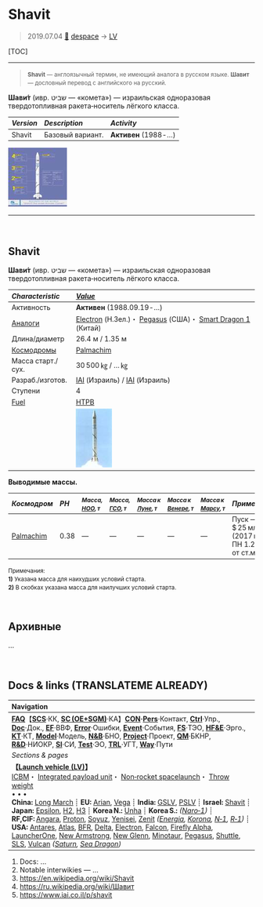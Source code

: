 # Shavit
> 2019.07.04 [🚀](../index/index.md) [despace](index.md) → [LV](lv.md)

[TOC]

---

> <small>**Shavit** — англоязычный термин, не имеющий аналога в русском языке. **Шавит** — дословный перевод с английского на русский.</small>

**Шави́т** (ивр. ‏שביט‏‎ — «комета») — израильская одноразовая твердотопливная ракета‑носитель лёгкого класса.

|*Version*|*Description*|*Activity*|
|:--|:--|:--|
|Shavit|Базовый вариант.|**Активен** (1988 ‑ …)|

[![](f/lv/shavit/shavit1_01_thumb.jpg)](f/lv/shavit/shavit1_01.jpg)


---

<p style="page-break-after:always"> </p>

## Shavit
**Шави́т** (ивр. ‏שביט‏‎ — «комета») — израильская одноразовая твердотопливная ракета‑носитель лёгкого класса.

|*Characteristic*|*[Value](si.md)*|
|:--|:--|
|Активность|**Активен** (1988.09.19 ‑ …)|
|[Аналоги](analogue.md)|[Electron](electron.md) (Н.Зел.)・ [Pegasus](pegasus.md) (США)・ [Smart Dragon 1](smart_dragon.md) (Китай)|
|Длина/диаметр|26.4 м / 1.35 м|
|[Космодромы](spaceport.md)|[Palmachim](spaceport.md)|
|Масса старт./сух.|30 500 ㎏ / … ㎏|
|Разраб./изготов.|[IAI](contact/iai.md) (Израиль) / [IAI](contact/iai.md) (Израиль)|
|Ступени|4|
|[Fuel](fuel.md)|[HTPB](htpb.md)|
| |[![](f/lv/shavit/shavit1_02_thumb.jpg)](f/lv/shavit/shavit1_02.jpg)|

**Выводимые массы.**

|*Космодром*|*РН*|<small>*Масса,<br> [НОО](nnb.md), т*</small>|<small>*Масса,<br> [ГСО](nnb.md), т*</small>|<small>*Масса к<br> [Луне](moon.md), т*</small>|<small>*Масса к<br> [Венере](venus.md), т*</small>|<small>*Масса к<br> [Марсу](mars.md), т*</small>|*Примечания*|
|:--|:--|:--|:--|:--|:--|:--|:--|
|[Palmachim](spaceport.md)|0.38|—|—|—|—|—|Пуск — $ 25 млн (2017 г);<br> ПН 1.24 % от ст.массы|

<small>Примечания:<br> **1)** Указана масса для наихудших условий старта.<br> **2)** В скобках указана масса для наилучших условий старта.</small>



<p style="page-break-after:always"> </p>

## Архивные

…



<p style="page-break-after:always"> </p>

## Docs & links (TRANSLATEME ALREADY)
|Navigation|
|:--|
|**[FAQ](faq.md)**【**[SCS](scs.md)**·КК, **[SC (OE+SGM)](sc.md)**·КА】**[CON](contact.md)·[Pers](person.md)**·Контакт, **[Ctrl](control.md)**·Упр., **[Doc](doc.md)**·Док., **[EF](ef.md)**·ВВФ, **[Error](error.md)**·Ошибки, **[Event](event.md)**·События, **[FS](fs.md)**·ТЭО, **[HF&E](hfe.md)**·Эрго., **[KT](kt.md)**·КТ, **[Model](model.md)**·Модель, **[N&B](nnb.md)**·БНО, **[Project](project.md)**·Проект, **[QM](qm.md)**·БКНР, **[R&D](rnd.md)**·НИОКР, **[SI](si.md)**·СИ, **[Test](test.md)**·ЭО, **[TRL](trl.md)**·УГТ, **[Way](way.md)**·Пути|
|*Sections & pages*|
|**【[Launch vehicle (LV)](lv.md)】**<br> [ICBM](icbm.md)・ [Integrated payload unit](lv.md)・ [Non‑rocket spacelaunch](nrs.md)・ [Throw weight](throw_weight.md)<br>• • •<br> **China:** [Long March](long_march.md) ┊ **EU:** [Arian](arian.md), [Vega](vega.md) ┊ **India:** [GSLV](gslv.md), [PSLV](pslv.md) ┊ **Israel:** [Shavit](shavit.md) ┊ **Japan:** [Epsilon](epsilon.md), [H2](h2.md), [H3](h3.md) ┊ **Korea N.:** [Unha](unha.md) ┊ **Korea S.:** *([Naro‑1](naro_1.md))* ┊ **RF,CIF:** [Angara](angara.md), [Proton](proton.md), [Soyuz](soyuz.md), [Yenisei](yenisei.md), [Zenit](zenit.md) *([Energia](energia.md), [Korona](korona.md), [N‑1](n_1.md), [R‑1](r_7.md))* ┊ **USA:** [Antares](antares.md), [Atlas](atlas.md), [BFR](bfr.md), [Delta](delta.md), [Electron](electron.md), [Falcon](falcon.md), [Firefly Alpha](firefly_alpha.md), [LauncherOne](launcherone.md), [New Armstrong](new_armstrong.md), [New Glenn](new_glenn.md), [Minotaur](minotaur.md), [Pegasus](pegasus.md), [Shuttle](shuttle.md), [SLS](sls.md), [Vulcan](vulcan.md) *([Saturn](saturn_lv.md), [Sea Dragon](sea_dragon.md))*|

   1. Docs: …
   1. Notable interwikies — …
   1. <https://en.wikipedia.org/wiki/Shavit>
   1. <https://ru.wikipedia.org/wiki/Шавит>
   1. <https://www.iai.co.il/p/shavit>
